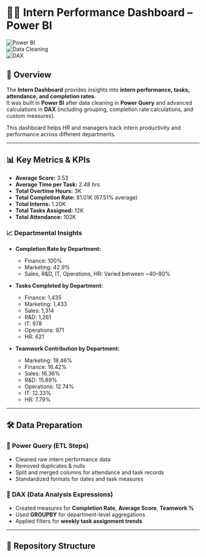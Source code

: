 
# 👩‍💻 Intern Performance Dashboard – Power BI  

![Power BI](https://img.shields.io/badge/Power%20BI-Dashboard-yellow.svg)  
![Data Cleaning](https://img.shields.io/badge/Data%20Cleaning-Power%20Query-blue.svg)  
![DAX](https://img.shields.io/badge/DAX-Analysis-orange.svg)  

## 📌 Overview  
The **Intern Dashboard** provides insights into **intern performance, tasks, attendance, and completion rates**.  
It was built in **Power BI** after data cleaning in **Power Query** and advanced calculations in **DAX** (including grouping, completion rate calculations, and custom measures).  

This dashboard helps HR and managers track intern productivity and performance across different departments.  

---

## 📊 Key Metrics & KPIs  

- **Average Score:** 3.53  
- **Average Time per Task:** 2.48 hrs  
- **Total Overtime Hours:** 3K  
- **Total Completion Rate:** 81.01K (67.51% average)  
- **Total Interns:** 1.20K  
- **Total Tasks Assigned:** 12K  
- **Total Attendance:** 102K  

### 📈 Departmental Insights  
- **Completion Rate by Department:**  
  - Finance: 100%  
  - Marketing: 42.9%  
  - Sales, R&D, IT, Operations, HR: Varied between ~40–80%  

- **Tasks Completed by Department:**  
  - Finance: 1,435  
  - Marketing: 1,433  
  - Sales: 1,314  
  - R&D: 1,261  
  - IT: 978  
  - Operations: 971  
  - HR: 621  

- **Teamwork Contribution by Department:**  
  - Marketing: 18.46%  
  - Finance: 16.42%  
  - Sales: 16.36%  
  - R&D: 15.89%  
  - Operations: 12.74%  
  - IT: 12.33%  
  - HR: 7.79%  

---

## 🛠️ Data Preparation  
### 🔹 Power Query (ETL Steps)  
- Cleaned raw intern performance data  
- Removed duplicates & nulls  
- Split and merged columns for attendance and task records  
- Standardized formats for dates and task measures  

### 🔹 DAX (Data Analysis Expressions)  
- Created measures for **Completion Rate**, **Average Score**, **Teamwork %**  
- Used **GROUPBY** for department-level aggregations  
- Applied filters for **weekly task assignment trends**  

---

## 📂 Repository Structure  
